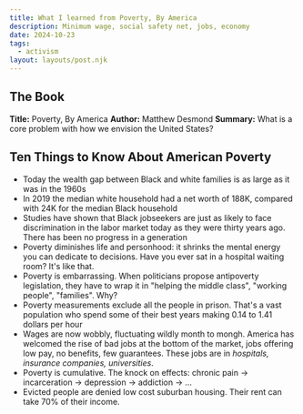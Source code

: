 ```yaml
---
title: What I learned from Poverty, By America
description: Minimum wage, social safety net, jobs, economy
date: 2024-10-23
tags:
  - activism
layout: layouts/post.njk
---
```

## The Book
__Title:__ Poverty, By America
__Author:__ Matthew Desmond
__Summary:__ What is a core problem with how we envision the United States?

## Ten Things to Know About American Poverty
* Today the wealth gap between Black and white families is as large as it was in the 1960s
* In 2019 the median white household had a net worth of 188K, compared with 24K for the median Black household
* Studies have shown that Black jobseekers are just as likely to face discrimination in the labor market today as they were thirty years ago. There has been no progress in a generation
* Poverty diminishes life and personhood: it shrinks the mental energy you can dedicate to decisions.  Have you ever sat in a hospital waiting room? It's like that.
* Poverty is embarrassing. When politicians propose antipoverty legislation, they have to wrap it in "helping the middle class", "working people", "families". Why?
* Poverty measurements exclude all the people in prison. That's a vast population who spend some of their best years making 0.14 to 1.41 dollars per hour
* Wages are now wobbly, fluctuating wildly month to mongh. America has welcomed the rise of bad jobs at the bottom of the market, jobs offering low pay, no benefits, few guarantees. These jobs are in *hospitals, insurance companies, universities*.
* Poverty is cumulative. The knock on effects: chronic pain -> incarceration -> depression -> addiction -> ...
* Evicted people are denied low cost suburban housing. Their rent can take 70% of their income.

